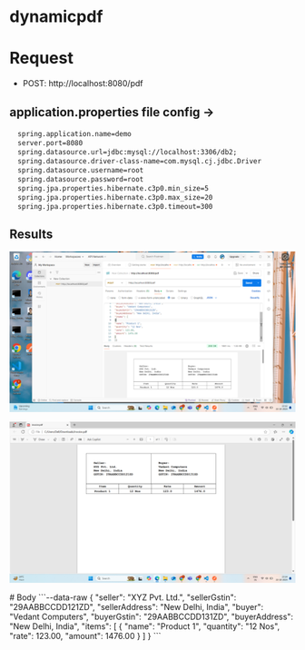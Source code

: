﻿# dynamicpdf




# Request
- POST:  http://localhost:8080/pdf

## application.properties file config ->
```
  spring.application.name=demo
  server.port=8080
  spring.datasource.url=jdbc:mysql://localhost:3306/db2;
  spring.datasource.driver-class-name=com.mysql.cj.jdbc.Driver
  spring.datasource.username=root
  spring.datasource.password=root
  spring.jpa.properties.hibernate.c3p0.min_size=5
  spring.jpa.properties.hibernate.c3p0.max_size=20
  spring.jpa.properties.hibernate.c3p0.timeout=300
```
## Results
<p align="center">
  <img src="Screenshot (22).png" width="auto" alt="accessibility text">
</p>
<p align="center">
  <img src="Screenshot (23).png" width="auto" alt="accessibility text">
</p>
# Body
```--data-raw 
{
"seller": "XYZ Pvt. Ltd.",
"sellerGstin": "29AABBCCDD121ZD",
"sellerAddress": "New Delhi, India",
"buyer": "Vedant Computers",
"buyerGstin": "29AABBCCDD131ZD",
"buyerAddress": "New Delhi, India",
"items": [
{
"name": "Product 1",
"quantity": "12 Nos",
"rate": 123.00,
"amount": 1476.00
}
]
}
```

